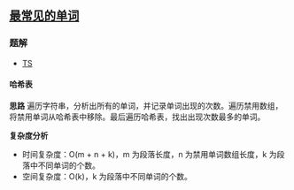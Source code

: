 ## [最常见的单词](https://leetcode-cn.com/problems/most-common-word/)

### 题解
+ [TS](../../ts/896/819.ts)

#### 哈希表
**思路**
遍历字符串，分析出所有的单词，并记录单词出现的次数。遍历禁用数组，将禁用单词从哈希表中移除。最后遍历哈希表，找出出现次数最多的单词。

**复杂度分析**
+ 时间复杂度：O(m + n + k)，m 为段落长度，n 为禁用单词数组长度，k 为段落中不同单词的个数。
+ 空间复杂度：O(k)，k 为段落中不同单词的个数。